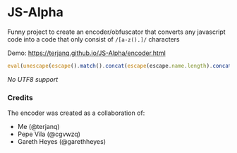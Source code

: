 # JS-Alpha
Funny project to create an encoder/obfuscator that converts any javascript code into a code that only consist of `/[a-z().]/` characters

Demo: https://terjanq.github.io/JS-Alpha/encoder.html

```javascript
eval(unescape(escape().match().concat(escape(escape.name.length).concat(eval.length)).concat(escape(escape.name.length).concat(escape(...eval.call.name))).concat(escape(escape.name.length).concat(escape(false).length)).concat(escape((typeof(true)).length).concat(eval.apply.length)).concat(escape((typeof(true)).length).concat(eval.name.length)).concat(escape(eval.apply.length).concat(unescape.name.length)).concat(escape(escape().sub.name.length).concat(eval.length)).concat(escape(escape().sub.name.length).concat(escape().sub.name.length)).concat(escape(escape().sub.name.length).concat(escape().sub.name.length)).concat(escape(escape().sub.name.length).concat((typeof(true)).length)).concat(escape(eval.apply.length).concat(escape().length)).join(unescape(...escape(this)))))
```

*No UTF8 support*


### Credits
The encoder was created as a collaboration of:
- Me (@terjanq)
- Pepe Vila (@cgvwzq)
- Gareth Heyes (@garethheyes)
